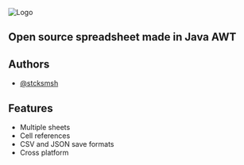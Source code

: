 
![Logo](./icons/logo.ico)

## Open source spreadsheet made in Java AWT

## Authors

- [@stcksmsh](https://www.github.com/stcksmsh)
<!--
Need to add #Demo
-->
## Features

- Multiple sheets
- Cell references
- CSV and JSON save formats
- Cross platform
